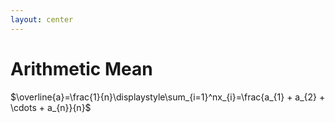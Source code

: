 ```yaml
---
layout: center
---
```


# Arithmetic Mean

$\overline{a}=\frac{1}{n}\displaystyle\sum_{i=1}^nx_{i}=\frac{a_{1} + a_{2} + \cdots + a_{n}}{n}$




